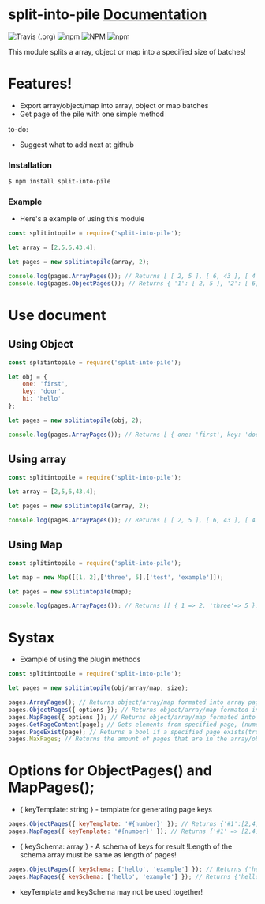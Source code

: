 

# split-into-pile [Documentation](https://pliexe.github.io/split-into-pile/split-into-pile.pages.html)
![Travis (.org)](https://img.shields.io/travis/Pliexe/split-into-pile?style=for-the-badge)  ![npm](https://img.shields.io/npm/v/split-into-pile?style=for-the-badge) ![NPM](https://img.shields.io/npm/l/split-into-pile?style=for-the-badge) ![npm](https://img.shields.io/npm/dm/split-into-pile?style=for-the-badge)

This module splits a array, object or map into a specified size of batches!

# Features!

  - Export array/object/map into array, object or map batches
  - Get page of the pile with one simple method


to-do:
  - Suggest what to add next at github


### Installation

```sh
$ npm install split-into-pile
```

### Example
   - Here's a example of using this module
```js
const splitintopile = require('split-into-pile');

let array = [2,5,6,43,4];

let pages = new splitintopile(array, 2);

console.log(pages.ArrayPages()); // Returns [ [ 2, 5 ], [ 6, 43 ], [ 4 ] ]
console.log(pages.ObjectPages()); // Returns { '1': [ 2, 5 ], '2': [ 6, 43 ], '3': [ 4 ] }
```
# Use document
## Using Object
```js
const splitintopile = require('split-into-pile');

let obj = {
    one: 'first',
    key: 'door',
    hi: 'hello'
};

let pages = new splitintopile(obj, 2);

console.log(pages.ArrayPages()); // Returns [ { one: 'first', key: 'door' }, { hi: 'hello' } ]

```
## Using array
```js
const splitintopile = require('split-into-pile');

let array = [2,5,6,43,4];

let pages = new splitintopile(array, 2);

console.log(pages.ArrayPages()); // Returns [ [ 2, 5 ], [ 6, 43 ], [ 4 ] ]
```

## Using Map
```js
const splitintopile = require('split-into-pile');

let map = new Map([[1, 2],['three', 5],['test', 'example']]);

let pages = new splitintopile(map);

console.log(pages.ArrayPages()); // Returns [[ { 1 => 2, 'three'=> 5 }], [ 'test' => 'example' ]]
```

# Systax
  - Example of using the plugin methods
```js
const splitintopile = require('split-into-pile');

let pages = new splitintopile(obj/array/map, size);

pages.ArrayPages(); // Returns object/array/map formated into array page : [[2,4], [3,5]]
pages.ObjectPages({ options }); // Returns object/array/map formated into object page : {'1':[2,4], '2': [3,5]}
pages.MapPages({ options }); // Returns object/array/map formated into map page : { 1 => [2, 4], 2 => [3, 5] }
pages.GetPageContent(page); // Gets elements from specified page, (numeric input)
pages.PageExist(page); // Returns a bool if a specified page exists(true) or not(false)
pages.MaxPages; // Returns the amount of pages that are in the array/object
```
# Options for ObjectPages() and MapPages();
  - { keyTemplate: string } - template for generating page keys
```js
pages.ObjectPages({ keyTemplate: '#{number}' }); // Returns {'#1':[2,4], '#2': [3,5]}
pages.MapPages({ keyTemplate: '#{number}' }); // Returns {'#1' => [2,4], '#2' => [3,5]}
```
  - { keySchema: array } - A schema of keys for result !Length of the schema array must be same as length of pages!
```js
pages.ObjectPages({ keySchema: ['hello', 'example'] }); // Returns {'hello':[2,4], 'example': [3,5]}
pages.MapPages({ keySchema: ['hello', 'example'] }); // Returns {'hello' => [2,4], 'example' => [3,5]}
```
  - keyTemplate and keySchema may not be used together!
